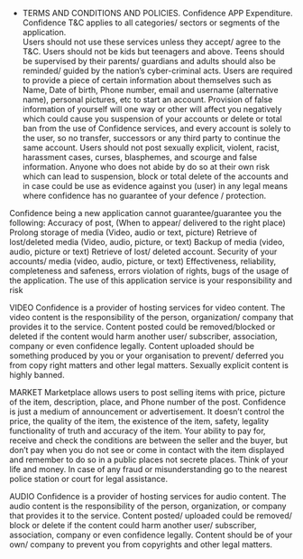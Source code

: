 * TERMS AND CONDITIONS AND POLICIES.
Confidence APP Expenditure. 
Confidence T&C applies to all categories/ sectors or segments of the application.  
Users should not use these services unless they accept/ agree to the T&C.
Users should not be  kids but teenagers and above. Teens should be supervised by their parents/ guardians and adults should also be reminded/ guided by the nation’s cyber-criminal acts.
Users are required to provide a piece of certain information about themselves such as Name, Date of birth, Phone number, email and username (alternative name), personal pictures, etc to start an account. Provision of false information of yourself will one way or other will affect  you negatively which could cause you suspension of your accounts or delete or total ban from the use of Confidence services, and every account is solely to the user, so no transfer, successors  or any third party to continue the same account.
Users should not post sexually explicit, violent, racist, harassment cases, curses, blasphemes, and scourge and false information. Anyone who does not abide by do so at their own risk which can lead to suspension, block or total delete of the accounts and in case could be use as evidence against you (user) in any legal means where confidence has no guarantee of your defence / protection. 

Confidence being a new application cannot guarantee/guarantee you the following:
Accuracy of post, (When to appear/ delivered to the right place)
Prolong storage of media (Video, audio or text, picture)
Retrieve of lost/deleted  media (Video, audio, picture, or text)
Backup of media (video, audio, picture or text)
Retrieve of lost/ deleted account. 
Security of your accounts/ media (video, audio, picture, or text)
Effectiveness, reliability, completeness and safeness, errors violation of rights, bugs of the usage of the application. The use of this application service is your responsibility and risk

VIDEO
Confidence is a provider of hosting services for video content. The video content is the responsibility of the person, organization/ company that provides it to the service. Content posted could be removed/blocked or deleted if the content would harm another user/ subscriber, association, company or even confidence legally. Content uploaded should be something produced by you or your organisation to prevent/ deferred you from copy right matters and other legal matters. Sexually explicit content is highly banned. 


MARKET 
Marketplace allows users to post selling items with price, picture of the item, description, place, and Phone number of the post. Confidence is just a medium of announcement or advertisement. It doesn’t control the price, the quality of the item, the existence of the item, safety, legality functionality of truth and accuracy of the item. Your ability to pay for, receive and check the conditions are between the seller and the buyer, but don’t pay when you do not see or come in contact with the item displayed and remember to do so in a public places not secrete places. Think of your life and money. In case of any fraud or misunderstanding go to the nearest police station or court for legal assistance.

AUDIO
Confidence is a provider of hosting services for audio content. The audio content is the responsibility of the person, organization, or company that provides it to the service. Content posted/ uploaded could be removed/ block or delete if the content could harm another user/ subscriber, association, company or even confidence legally.
Content should be of your own/ company to prevent you from copyrights and other legal matters.
 
